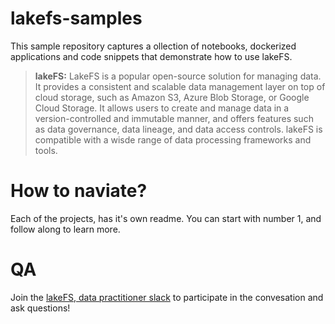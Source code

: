 # lakefs-samples
This sample repository captures a ollection of notebooks, dockerized applications and code snippets that demonstrate how to use lakeFS.

> **lakeFS:** LakeFS is a popular open-source solution for managing data. It provides a consistent and scalable data management layer on top of cloud storage, such as Amazon S3, Azure Blob Storage, or Google Cloud Storage. It allows users to create and manage data in a version-controlled and immutable manner, and offers features such as data governance, data lineage, and data access controls. lakeFS is compatible with a wisde range of data processing frameworks and tools.


# How to naviate?
Each of the projects, has it's own readme. You can start with number 1, and follow along to learn more.

# QA
Join the [lakeFS, data practitioner slack](https://go.lakefs.io/3iyZLOh) to participate in the convesation and ask questions! 
